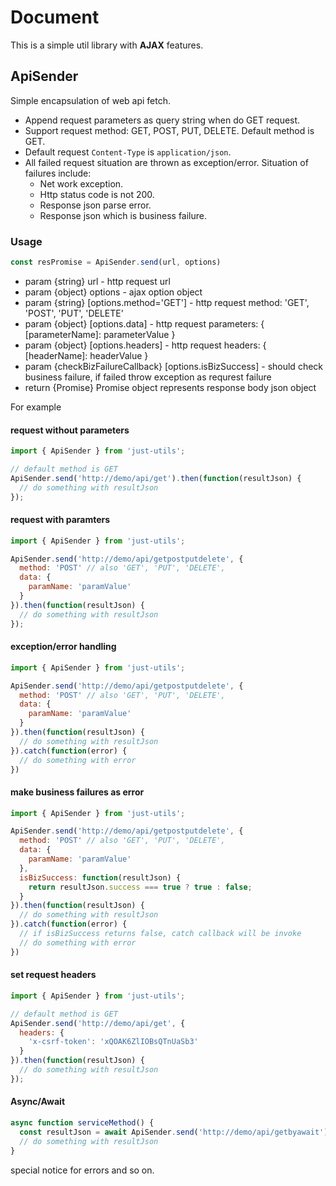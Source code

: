 # Document

This is a simple util library with **AJAX** features.

## ApiSender

Simple encapsulation of web api fetch.

+ Append request parameters as query string when do GET request.
+ Support request method: GET, POST, PUT, DELETE. Default method is GET.
+ Default request `Content-Type` is `application/json`.
+ All failed request situation are thrown as exception/error. Situation of failures include:
  + Net work exception.
  + Http status code is not 200.
  + Response json parse error.
  + Response json which is business failure.

### Usage
```js
const resPromise = ApiSender.send(url, options)
```

- param {string} url - http request url
- param {object} options - ajax option object
- param {string} [options.method='GET'] - http request method: 'GET', 'POST', 'PUT', 'DELETE'
- param {object} [options.data] - http request parameters: { [parameterName]: parameterValue }
- param {object} [options.headers] - http request headers: { [headerName]: headerValue }
- param {checkBizFailureCallback} [options.isBizSuccess] - should check business failure, if failed throw exception as requrest failure
- return {Promise} Promise object represents response body json object

For example

#### request without parameters
```js
import { ApiSender } from 'just-utils';

// default method is GET
ApiSender.send('http://demo/api/get').then(function(resultJson) {
  // do something with resultJson
});
```

#### request with paramters
```js
import { ApiSender } from 'just-utils';

ApiSender.send('http://demo/api/getpostputdelete', {
  method: 'POST' // also 'GET', 'PUT', 'DELETE',
  data: {
    paramName: 'paramValue'
  }
}).then(function(resultJson) {
  // do something with resultJson
});
```

#### exception/error handling
```js
import { ApiSender } from 'just-utils';

ApiSender.send('http://demo/api/getpostputdelete', {
  method: 'POST' // also 'GET', 'PUT', 'DELETE',
  data: {
    paramName: 'paramValue'
  }
}).then(function(resultJson) {
  // do something with resultJson
}).catch(function(error) {
  // do something with error
})
```

#### make business failures as error
```js
import { ApiSender } from 'just-utils';

ApiSender.send('http://demo/api/getpostputdelete', {
  method: 'POST' // also 'GET', 'PUT', 'DELETE',
  data: {
    paramName: 'paramValue'
  },
  isBizSuccess: function(resultJson) {
    return resultJson.success === true ? true : false;
  }
}).then(function(resultJson) {
  // do something with resultJson
}).catch(function(error) {
  // if isBizSuccess returns false, catch callback will be invoke
  // do something with error
})
```

#### set request headers
```js
import { ApiSender } from 'just-utils';

// default method is GET
ApiSender.send('http://demo/api/get', {
  headers: {
    'x-csrf-token': 'xQOAK6ZlIOBsQTnUaSb3'
  }
}).then(function(resultJson) {
  // do something with resultJson
});
```

#### Async/Await
```js
async function serviceMethod() {
  const resultJson = await ApiSender.send('http://demo/api/getbyawait');
  // do something with resultJson
}
```



special notice for errors and so on.